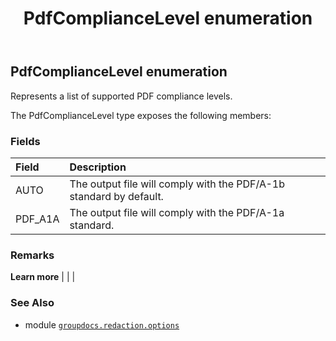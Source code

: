 ﻿---
title: PdfComplianceLevel enumeration
second_title: GroupDocs.Redaction for Python via .NET API References
description: 
type: docs
weight: 80
url: /groupdocs.redaction.options/pdfcompliancelevel/
is_root: false
---

## PdfComplianceLevel enumeration

Represents a list of supported PDF compliance levels.



The PdfComplianceLevel type exposes the following members:

### Fields
| Field | Description |
| :- | :- |
| AUTO | The output file will comply with the PDF/A-1b standard by default. |
| PDF_A1A | The output file will comply with the PDF/A-1a standard. |



### Remarks 


**Learn more** |
|
 |

### See Also
* module [`groupdocs.redaction.options`](..)
